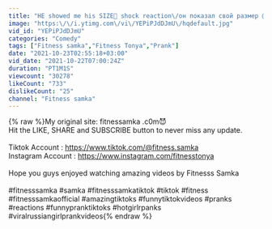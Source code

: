 ```yaml
---
title: "HE showed me his SIZE🤭 shock reaction\/он показал свой размер @Fitness samka prank humor reaction"
image: "https:\/\/i.ytimg.com\/vi\/YEPiPJdDJmU\/hqdefault.jpg"
vid_id: "YEPiPJdDJmU"
categories: "Comedy"
tags: ["Fitness samka","Fitness Tonya","Prank"]
date: "2021-10-23T02:55:18+03:00"
vid_date: "2021-10-22T07:00:24Z"
duration: "PT1M1S"
viewcount: "30278"
likeCount: "733"
dislikeCount: "25"
channel: "Fitness samka"
---
```

{% raw %}My original site: fitnessamka .c0m😈<br />Hit the LIKE, SHARE and SUBSCRIBE button to never miss any update.<br /><br />Tiktok Account : <a rel="nofollow" target="blank" href="https://www.tiktok.com/@fitness.samka">https://www.tiktok.com/@fitness.samka</a><br />Instagram Account : <a rel="nofollow" target="blank" href="https://www.instagram.com/fitnesstonya">https://www.instagram.com/fitnesstonya</a><br /><br />Hope you guys enjoyed watching amazing videos by Fitnesss Samka<br /><br />#fitnesssamka #samka #fitnesssamkatiktok #tiktok #fitness #fitnesssamkaofficial #amazingtiktoks #funnytiktokvideos #pranks #reactions #funnypranktiktoks #hotgirlrpanks #viralrussiangirlprankvideos{% endraw %}
